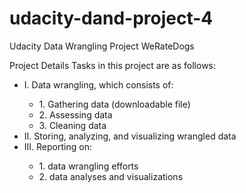 # udacity-dand-project-4
Udacity Data Wrangling Project WeRateDogs

Project Details
Tasks in this project are as follows:
<ul>
<li>I. Data wrangling, which consists of:</li>
    <ul>
    <li>1. Gathering data (downloadable file)</li>
    <li>2. Assessing data</li>
    <li>3. Cleaning data</li></ul>

<li>II. Storing, analyzing, and visualizing wrangled data</li>

<li>III. Reporting on:</li>
    <ul>
    <li>1. data wrangling efforts</li>
    <li>2. data analyses and visualizations</li></ul>

